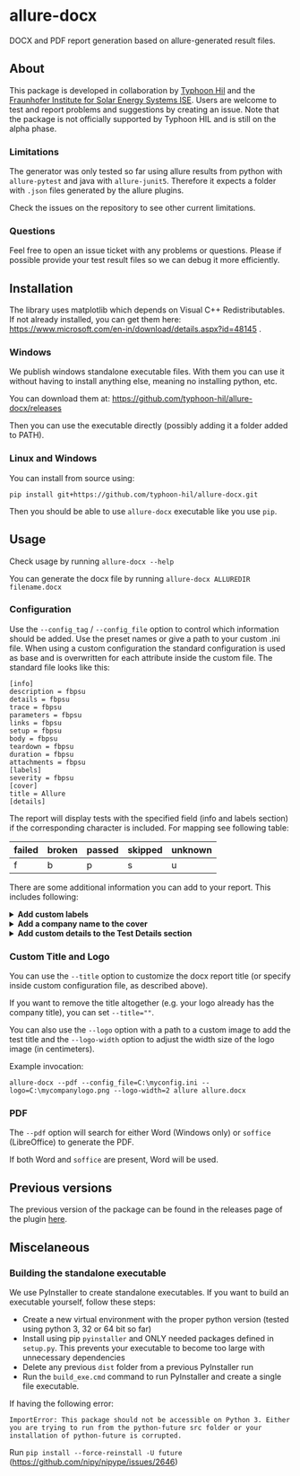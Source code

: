 # allure-docx
DOCX and PDF report generation based on allure-generated result files.

## About
This package is developed in collaboration by [Typhoon Hil](https://www.typhoon-hil.com/) and the [Fraunhofer Institute for Solar Energy Systems ISE](https://www.ise.fraunhofer.de/). Users are welcome to test and report problems and suggestions by creating an issue. Note that the package is not officially supported by Typhoon HIL and is still on the alpha phase.


### Limitations

The generator was only tested so far using allure results from python with `allure-pytest` and java with `allure-junit5`. Therefore it expects a folder with `.json` files generated by the allure plugins.

Check the issues on the repository to see other current limitations.

### Questions

Feel free to open an issue ticket with any problems or questions. Please if possible provide your test result files so we can debug it more efficiently.

## Installation

The library uses matplotlib which depends on Visual C++ Redistributables. If not already installed, you can get them here: https://www.microsoft.com/en-in/download/details.aspx?id=48145 .

### Windows

We publish windows standalone executable files. With them you can use it without having to install anything else, meaning no installing python, etc.

You can download them at: https://github.com/typhoon-hil/allure-docx/releases

Then you can use the executable directly (possibly adding it a folder added to PATH).

### Linux and Windows

You can install from source using:

`pip install git+https://github.com/typhoon-hil/allure-docx.git`

Then you should be able to use `allure-docx` executable like you use `pip`.

## Usage

Check usage by running `allure-docx --help`

You can generate the docx file by running `allure-docx ALLUREDIR filename.docx`

### Configuration

Use the `--config_tag` / `--config_file` option to control which information should be added. Use the preset names or give a path to your custom .ini file. 
When using a custom configuration the standard configuration is used as base and is overwritten for each attribute inside the custom file. 
The standard file looks like this:
```
[info]
description = fbpsu
details = fbpsu
trace = fbpsu
parameters = fbpsu
links = fbpsu
setup = fbpsu
body = fbpsu
teardown = fbpsu
duration = fbpsu
attachments = fbpsu
[labels]
severity = fbpsu
[cover]
title = Allure
[details]
```

The report will display tests with the specified field (info and labels section) if the corresponding character is included. For mapping see following table:

| failed | broken | passed | skipped | unknown |
|--------|--------|--------|---------|---------|
| f      | b      | p      | s       | u       |

There are some additional information you can add to your report. This includes following:

<details>
    <summary style="font-weight: bold">Add custom labels</summary>

The allure engine allows for custom labels inside the test code. These are not printed on standard.
You can add a custom label under `[labels]` section to include it in the report. It will appear inside the label table directly below the test heading. 

Example:

```
[labels]
some_label = fbpsu
```
</details>
<details>
    <summary style="font-weight: bold">Add a company name to the cover</summary>

You can include a company name on the cover of the report by setting the `company_name` variable under the `[cover]` section. 

Example:
```
[cover]
company = Some company
```

</details>
<details>
    <summary style="font-weight: bold">Add custom details to the Test Details section</summary>

You can add custom variables inside the `[details]` section. These will be printed on the Test Details section of the document. 

Example:
```
[details]
Test name = Example Test
Device under test = Example device under test
Relevant documents = 
    Document abc v1.5
    Document xyz v5.4
Description = This is a test description.
```
This will be printed as following table under Test Details:

|                        |                                         |
|------------------------|-----------------------------------------|
| **Test name**          | Example Test                            |
| **Device under test**  | Example device under test               |
| **Relevant documents** | Document abc v1.5<br/>Document xyz v5.4 |
| **Description**        | This is a test description.             |

Putting "Device under test" into the details section also adds the value to the header."

</details>


### Custom Title and Logo

You can use the `--title` option to customize the docx report title (or specify inside custom configuration file, as described above).
 
If you want to remove the title altogether (e.g. your logo already has the company title), you can set `--title=""`.

You can also use the `--logo` option with a path to a custom image to add the test title and the `--logo-width` option to adjust the width size of the logo image (in centimeters).

Example invocation:

`allure-docx --pdf --config_file=C:\myconfig.ini --logo=C:\mycompanylogo.png --logo-width=2 allure allure.docx`

### PDF

The `--pdf` option will search for either Word (Windows only) or `soffice` (LibreOffice) to generate the PDF.

If both Word and `soffice` are present, Word will be used.

## Previous versions

The previous version of the package can be found in the releases page of the plugin [here](https://github.com/typhoon-hil/allure-docx/releases).

## Miscelaneous
### Building the standalone executable

We use PyInstaller to create standalone executables. If you want to build an executable yourself, follow these steps:
- Create a new virtual environment with the proper python version (tested using python 3, 32 or 64 bit so far)
- Install using pip `pyinstaller` and ONLY needed packages defined in `setup.py`. This prevents your executable to become too large with unnecessary dependencies
- Delete any previous `dist` folder from a previous PyInstaller run
- Run the `build_exe.cmd` command to run PyInstaller and create a single file executable.

If having the following error:

`ImportError: This package should not be accessible on Python 3. Either you are trying to run from the python-future src folder or your installation of python-future is corrupted.`

Run `pip install --force-reinstall -U future` (https://github.com/nipy/nipype/issues/2646)

